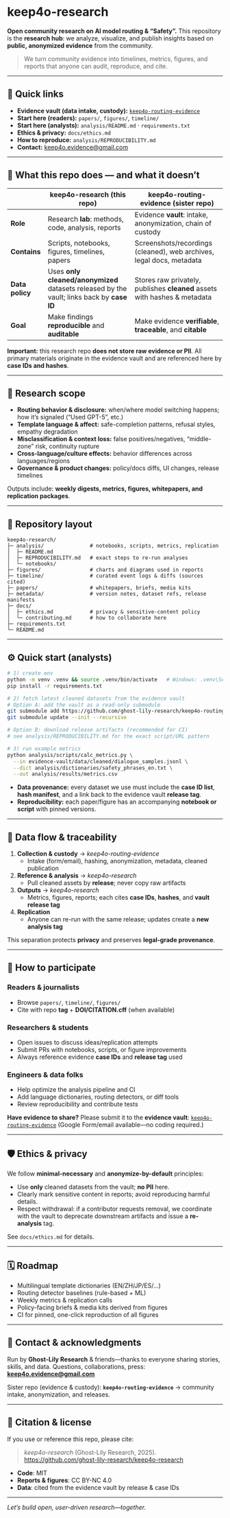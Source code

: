 # keep4o-research

**Open community research on AI model routing & “Safety”.**
 This repository is the **research hub**: we analyze, visualize, and publish insights based on **public, anonymized evidence** from the community.

> We turn community evidence into timelines, metrics, figures, and reports that anyone can audit, reproduce, and cite.

------

## 🔗 Quick links

- **Evidence vault (data intake, custody):**
   [`keep4o-routing-evidence`](https://github.com/ghost-lily-research/keep4o-routing-evidence)
- **Start here (readers):** `papers/`, `figures/`, `timeline/`
- **Start here (analysts):** `analysis/README.md` · `requirements.txt`
- **Ethics & privacy:** `docs/ethics.md`
- **How to reproduce:** `analysis/REPRODUCIBILITY.md`
- **Contact:** [keep4o.evidence@gmail.com](mailto:keep4o.evidence@gmail.com)

------

## 🧭 What this repo does — and what it doesn’t

|                 | **keep4o-research (this repo)**                              | **keep4o-routing-evidence (sister repo)**                    |
| --------------- | ------------------------------------------------------------ | ------------------------------------------------------------ |
| **Role**        | Research **lab**: methods, code, analysis, reports           | Evidence **vault**: intake, anonymization, chain of custody  |
| **Contains**    | Scripts, notebooks, figures, timelines, papers               | Screenshots/recordings (cleaned), web archives, legal docs, metadata |
| **Data policy** | Uses **only cleaned/anonymized** datasets released by the vault; links back by **case ID** | Stores raw privately, publishes **cleaned** assets with hashes & metadata |
| **Goal**        | Make findings **reproducible** and **auditable**             | Make evidence **verifiable**, **traceable**, and **citable** |

**Important:** this research repo **does not store raw evidence or PII**. All primary materials originate in the evidence vault and are referenced here by **case IDs and hashes**.

------

## 🧪 Research scope

- **Routing behavior & disclosure:** when/where model switching happens; how it’s signaled (“Used GPT-5”, etc.)
- **Template language & affect:** safe-completion patterns, refusal styles, empathy degradation
- **Misclassification & context loss:** false positives/negatives, “middle-zone” risk, continuity rupture
- **Cross-language/culture effects:** behavior differences across languages/regions
- **Governance & product changes:** policy/docs diffs, UI changes, release timelines

Outputs include: **weekly digests, metrics, figures, whitepapers, and replication packages**.

------

## 📁 Repository layout

```
keep4o-research/
├─ analysis/               # notebooks, scripts, metrics, replication
│  ├─ README.md
│  ├─ REPRODUCIBILITY.md   # exact steps to re-run analyses
│  └─ notebooks/
├─ figures/                # charts and diagrams used in reports
├─ timeline/               # curated event logs & diffs (sources cited)
├─ papers/                 # whitepapers, briefs, media kits
├─ metadata/               # version notes, dataset refs, release manifests
├─ docs/
│  ├─ ethics.md            # privacy & sensitive-content policy
│  └─ contributing.md      # how to collaborate here
├─ requirements.txt
└─ README.md
```

------

## ⚙️ Quick start (analysts)

```bash
# 1) create env
python -m venv .venv && source .venv/bin/activate   # Windows: .venv\Scripts\activate
pip install -r requirements.txt

# 2) fetch latest cleaned datasets from the evidence vault
# Option A: add the vault as a read-only submodule
git submodule add https://github.com/ghost-lily-research/keep4o-routing-evidence evidence-vault
git submodule update --init --recursive

# Option B: download release artifacts (recommended for CI)
# see analysis/REPRODUCIBILITY.md for the exact script/URL pattern

# 3) run example metrics
python analysis/scripts/calc_metrics.py \
  --in evidence-vault/data/cleaned/dialogue_samples.jsonl \
  --dict analysis/dictionaries/safety_phrases_en.txt \
  --out analysis/results/metrics.csv
```

- **Data provenance:** every dataset we use must include the **case ID list**, **hash manifest**, and a link back to the evidence vault **release tag**.
- **Reproducibility:** each paper/figure has an accompanying **notebook or script** with pinned versions.

------

## 🔄 Data flow & traceability

1. **Collection & custody** → *keep4o-routing-evidence*
   - Intake (form/email), hashing, anonymization, metadata, cleaned publication
2. **Reference & analysis** → *keep4o-research*
   - Pull cleaned assets by **release**; never copy raw artifacts
3. **Outputs** → *keep4o-research*
   - Metrics, figures, reports; each cites **case IDs**, **hashes**, and **vault release tag**
4. **Replication**
   - Anyone can re-run with the same release; updates create a **new analysis tag**

This separation protects **privacy** and preserves **legal-grade provenance**.

------

## 🙌 How to participate

### Readers & journalists

- Browse `papers/`, `timeline/`, `figures/`
- Cite with repo **tag** + **DOI/CITATION.cff** (when available)

### Researchers & students

- Open issues to discuss ideas/replication attempts
- Submit PRs with notebooks, scripts, or figure improvements
- Always reference evidence **case IDs** and **release tag** used

### Engineers & data folks

- Help optimize the analysis pipeline and CI
- Add language dictionaries, routing detectors, or diff tools
- Review reproducibility and contribute tests

**Have evidence to share?**
 Please submit it to the **evidence vault**:
 [`keep4o-routing-evidence`](https://github.com/ghost-lily-research/keep4o-routing-evidence)
 (Google Form/email available—no coding required.)

------

## 🛡️ Ethics & privacy

We follow **minimal-necessary** and **anonymize-by-default** principles:

- Use **only** cleaned datasets from the vault; **no PII** here.
- Clearly mark sensitive content in reports; avoid reproducing harmful details.
- Respect withdrawal: if a contributor requests removal, we coordinate with the vault to deprecate downstream artifacts and issue a **re-analysis** tag.

See `docs/ethics.md` for details.

------

## 🗓️ Roadmap

-  Multilingual template dictionaries (EN/ZH/JP/ES/…)
-  Routing detector baselines (rule-based + ML)
-  Weekly metrics & replication calls
-  Policy-facing briefs & media kits derived from figures
-  CI for pinned, one-click reproduction of all figures

------

## 📣 Contact & acknowledgments

Run by **Ghost-Lily Research** & friends—thanks to everyone sharing stories, skills, and data.
 Questions, collaborations, press: **[keep4o.evidence@gmail.com](mailto:keep4o.evidence@gmail.com)**

Sister repo (evidence & custody):
 **`keep4o-routing-evidence`** → community intake, anonymization, and releases.

------

## 📑 Citation & license

If you use or reference this repo, please cite:

> *keep4o-research* (Ghost-Lily Research, 2025).
>  https://github.com/ghost-lily-research/keep4o-research

- **Code**: MIT
- **Reports & figures**: CC BY-NC 4.0
- **Data**: cited from the evidence vault by release & case IDs

------

*Let’s build open, user-driven research—together.*
